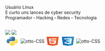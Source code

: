 
Usuário Linux
<br>
E curto uns lances de cyber security 
<Br>
Programador ▫️ Hacking ▫️ Redes ▫️ Tecnologia
<div> 
  <div style="display: inline_block"><br>
  <a href="https://www.instagram.com/ottoo.9/" target="_blank"><img src="https://img.shields.io/badge/-Instagram-%23E4405F?style=for-the-badge&logo=instagram&logoColor=white" target="_blank"></a>
  <a href = "mailto:otaciliojr.quirino@gmail.com"><img src="https://img.shields.io/badge/-Gmail-%23333?style=for-the-badge&logo=gmail&logoColor=white" target="_blank">
  </a>
  </div>
  
 <img align="center" alt="otto-Python" height="35" width="45" src="https://raw.githubusercontent.com/devicons/devicon/master/icons/python/python-original.svg">
  <img align="center" alt="otto-CSS" height="30" width="45" src="https://www.freepnglogos.com/uploads/javascript-png/javascript-logo-transparent-logo-javascript-images-3.png">
 <img align="center" alt="otto-HTML" height="30" width="45" src="https://raw.githubusercontent.com/devicons/devicon/master/icons/html5/html5-original.svg">
 <img align="center" alt="otto-CSS" height="30" width="45" src="https://raw.githubusercontent.com/devicons/devicon/master/icons/css3/css3-original.svg">
 <img align="center" alt="otto-CSS" height="31" width="30" src="https://seeklogo.com/images/K/kali-linux-logo-5A3B1D1555-seeklogo.com.png">
  

